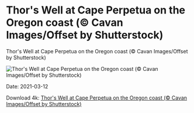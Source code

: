 # Thor's Well at Cape Perpetua on the Oregon coast (© Cavan Images/Offset by Shutterstock)

Thor's Well at Cape Perpetua on the Oregon coast (© Cavan Images/Offset by Shutterstock)

![Thor's Well at Cape Perpetua on the Oregon coast (© Cavan Images/Offset by Shutterstock)](https://bing.com/th?id=OHR.CapePerpetua_EN-US1381606733_UHD.jpg&w=1024&h=576)

Date: 2021-03-12

Download 4k: [Thor's Well at Cape Perpetua on the Oregon coast (© Cavan Images/Offset by Shutterstock)](https://bing.com/th?id=OHR.CapePerpetua_EN-US1381606733_UHD.jpg)


